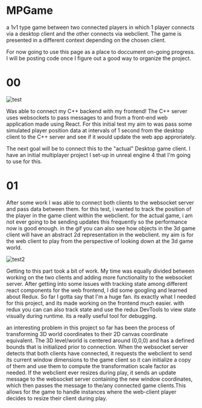 # MPGame
 a 1v1 type game between two connected players in which 1 player connects via a desktop client and the other connects via webclient.
The game is presented in a different context depending on the chosen client.


For now going to use this page as a place to doccument on-going progress. I will be posting code once I figure out a good way to organize the project.

# 00
![test](https://user-images.githubusercontent.com/75456828/104115281-f27bc080-52ca-11eb-83c0-c54c0f78bef9.gif)

Was able to connect my C++ backend with my frontend! The C++ server uses websockets to pass messages to and from a front-end web application made using React.
For this initial test my aim to was pass some simulated player position data at intervals of 1 second from the desktop client to the C++ server and see if it would update the web app approriately. 

The next goal will be to connect this to the "actual" Desktop game client. I have an initial multiplayer project I set-up in unreal engine 4 that I'm going to use for this. 


# 01
After some work I was able to connect both clients to the websocket server and pass data between them. for this test, i wanted to track the position of the player in the game client  within the webclient. for the actual game, i am not ever going to be sending updates this frequently so the performance now is good enough. in the gif you can also see how  objects in the 3d game client will have an abstract 2d representation in the webclient. my aim is for the web client to play from the perspective of looking down at the 3d game world. 

![test2](https://user-images.githubusercontent.com/75456828/105131285-df74a780-5aa5-11eb-91ae-eb6c79696adf.gif)

Getting to this part took a bit of work. My time was equally divided between working on the two clients and adding more functionality to the websocket server. After getting into some issues with tracking state among different react components for the web frontend, I did some googling and learned about Redux. So far I gotta say that I'm a huge fan. its exactly what I needed for this project, and its made working on the frontend much easier. with redux you can can also track state and use the redux DevTools to view state visually during runtime. its a really useful tool for debugging. 

an interesting problem in this project so far has been the process of transforming 3D world coordinates to their 2D canvas coordinate equivalent. The 3D level/world is centered around (0,0,0) and has a defined bounds that is initialized prior to connection. When the websocket server detects that both clients have connected, it requests the webclient to send its current window dimensions to the game client so it can initialize a copy of them and use them to compute the transformation scale factor as needed. If the webclient ever resizes during play, it sends an update message to the websocket server containing the new window coordinates, which then passes the message to the/any connected game clients.This allows for the game to handle instances where the web-client player decides to resize their client during play. 

